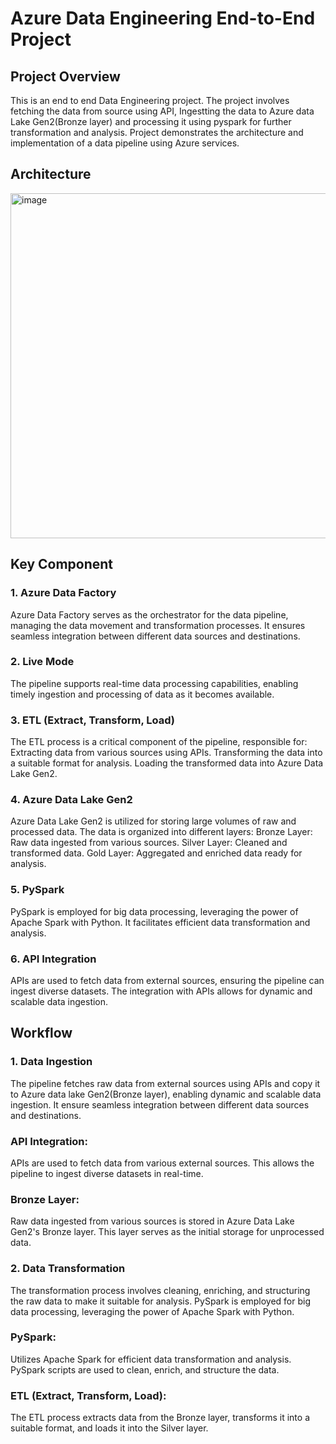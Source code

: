 # Azure Data Engineering End-to-End Project
## Project Overview
This is an end to end Data Engineering project. The project involves fetching the data from source using API, Ingestting the data to Azure data Lake Gen2(Bronze layer) and processing it using pyspark for further transformation and analysis. Project demonstrates the architecture and implementation of a data pipeline using Azure services.

## Architecture

<img width="552" alt="image" src="https://github.com/user-attachments/assets/e563f408-4ff8-432f-bbf0-aac3b94fa185" />

## Key Component
### 1. Azure Data Factory
Azure Data Factory serves as the orchestrator for the data pipeline, managing the data movement and transformation processes. It ensures seamless integration between different data sources and destinations.
### 2. Live Mode
The pipeline supports real-time data processing capabilities, enabling timely ingestion and processing of data as it becomes available.
### 3. ETL (Extract, Transform, Load)
The ETL process is a critical component of the pipeline, responsible for:
Extracting data from various sources using APIs.
Transforming the data into a suitable format for analysis.
Loading the transformed data into Azure Data Lake Gen2.
### 4. Azure Data Lake Gen2
Azure Data Lake Gen2 is utilized for storing large volumes of raw and processed data. The data is organized into different layers:
Bronze Layer: Raw data ingested from various sources.
Silver Layer: Cleaned and transformed data.
Gold Layer: Aggregated and enriched data ready for analysis.
### 5. PySpark
PySpark is employed for big data processing, leveraging the power of Apache Spark with Python. It facilitates efficient data transformation and analysis.
### 6. API Integration
APIs are used to fetch data from external sources, ensuring the pipeline can ingest diverse datasets. The integration with APIs allows for dynamic and scalable data ingestion.

## Workflow
### 1. Data Ingestion
The pipeline fetches raw data from external sources using APIs and copy it to Azure data lake Gen2(Bronze layer), enabling dynamic and scalable data ingestion. It ensure seamless integration between different data sources and destinations. 

### API Integration: 
APIs are used to fetch data from various external sources. This allows the pipeline to ingest diverse datasets in real-time.
### Bronze Layer: 
Raw data ingested from various sources is stored in Azure Data Lake Gen2's Bronze layer. This layer serves as the initial storage for unprocessed data.

### 2. Data Transformation
The transformation process involves cleaning, enriching, and structuring the raw data to make it suitable for analysis. PySpark is employed for big data processing, leveraging the power of Apache Spark with Python.

### PySpark: 
Utilizes Apache Spark for efficient data transformation and analysis. PySpark scripts are used to clean, enrich, and structure the data.
### ETL (Extract, Transform, Load): 
The ETL process extracts data from the Bronze layer, transforms it into a suitable format, and loads it into the Silver layer.

